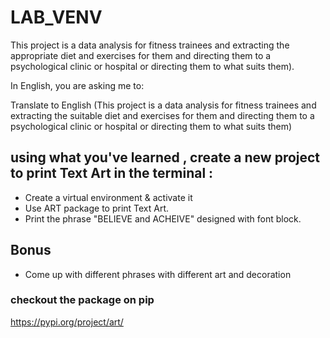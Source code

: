 # LAB_VENV
This project is a data analysis for fitness trainees and extracting the appropriate diet and exercises for them and directing them to a psychological clinic or hospital or directing them to what suits them).

In English, you are asking me to:

Translate to English (This project is a data analysis for fitness trainees and extracting the suitable diet and exercises for them and directing them to a psychological clinic or hospital or directing them to what suits them)


## using what you've learned , create a new project to print Text Art in the terminal :
- Create a virtual environment & activate it
- Use ART package to print Text Art.
- Print the phrase "BELIEVE and ACHEIVE" designed with font block.


## Bonus
- Come up with different phrases with different art and decoration


### checkout the package on pip
https://pypi.org/project/art/
